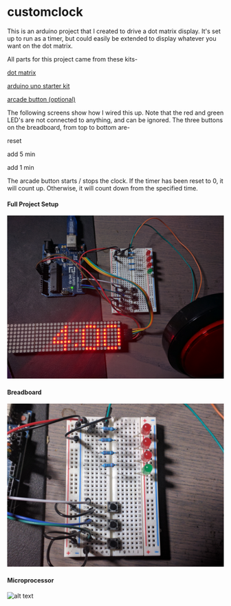 # customclock

This is an arduino project that I created to drive a dot matrix display.  It's set up to run as a timer, but could easily be extended to display whatever you want on the dot matrix.

All parts for this project came from these kits-

[dot matrix](https://www.amazon.com/WGCD-MAX7219-Display-Arduino-Microcontroller/dp/B07FT6MZ7R/ref=asc_df_B07FT6MZ7R/?tag=hyprod-20&linkCode=df0&hvadid=295668195801&hvpos=1o2&hvnetw=g&hvrand=17697394606262929734&hvpone=&hvptwo=&hvqmt=&hvdev=c&hvdvcmdl=&hvlocint=&hvlocphy=9053098&hvtargid=pla-528229147177&psc=1)

[arduino uno starter kit](https://www.amazon.com/Elegoo-EL-KIT-004-Project-Starter-Tutorial/dp/B01DGD2GAO/ref=sr_1_9?ie=UTF8&qid=1539102624&sr=8-9&keywords=arduino+uno+starter+kit)

[arcade button (optional)](https://www.amazon.com/Easyget-Shaped-Illuminated-Self-resetting-Projects/dp/B00XRC9URW/ref=sr_1_6?ie=UTF8&qid=1539102698&sr=8-6&keywords=arcade+button)

The following screens show how I wired this up.  Note that the red and green LED's are not connected to anything, and can be ignored.  The three buttons on the breadboard, from top to bottom are-

reset

add 5 min

add 1 min

The arcade button starts / stops the clock.  If the timer has been reset to 0, it will count up.  Otherwise, it will count down from the specified time.

#### Full Project Setup
![alt text](https://github.com/codersblock/customclock/blob/master/screens/full.jpg "full project setup")

#### Breadboard
![alt text](https://github.com/codersblock/customclock/blob/master/screens/breadboard.jpg "breadboard")

#### Microprocessor
![alt text](https://github.com/codersblock/customclock/blob/master/screens/micro.jpg "microprocessor")
